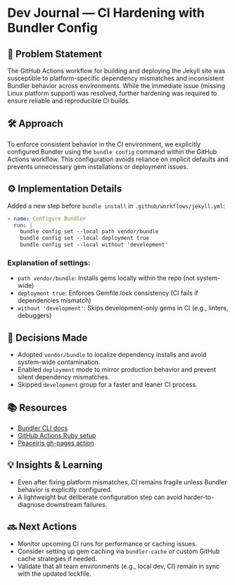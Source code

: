 # Dev Journal — CI Hardening with Bundler Config

## 🧩 Problem Statement

The GitHub Actions workflow for building and deploying the Jekyll site was susceptible to platform-specific dependency mismatches and inconsistent Bundler behavior across environments. While the immediate issue (missing Linux platform support) was resolved, further hardening was required to ensure reliable and reproducible CI builds.

## 🛠️ Approach

To enforce consistent behavior in the CI environment, we explicitly configured Bundler using the `bundle config` command within the GitHub Actions workflow. This configuration avoids reliance on implicit defaults and prevents unnecessary gem installations or deployment issues.

## ⚙️ Implementation Details

Added a new step before `bundle install` in `.github/workflows/jekyll.yml`:

```yaml
- name: Configure Bundler
  run: |
    bundle config set --local path vendor/bundle
    bundle config set --local deployment true
    bundle config set --local without 'development'
```

### Explanation of settings:
- `path vendor/bundle`: Installs gems locally within the repo (not system-wide)
- `deployment true`: Enforces Gemfile.lock consistency (CI fails if dependencies mismatch)
- `without 'development'`: Skips development-only gems in CI (e.g., linters, debuggers)

## 🧠 Decisions Made

- Adopted `vendor/bundle` to localize dependency installs and avoid system-wide contamination.
- Enabled `deployment` mode to mirror production behavior and prevent silent dependency mismatches.
- Skipped `development` group for a faster and leaner CI process.

## 📚 Resources

- [Bundler CLI docs](https://bundler.io/v2.3/man/bundle-config.1.html)
- [GitHub Actions Ruby setup](https://github.com/ruby/setup-ruby)
- [Peaceiris gh-pages action](https://github.com/peaceiris/actions-gh-pages)

## 💡 Insights & Learning

- Even after fixing platform mismatches, CI remains fragile unless Bundler behavior is explicitly configured.
- A lightweight but deliberate configuration step can avoid harder-to-diagnose downstream failures.

## 🔜 Next Actions

- Monitor upcoming CI runs for performance or caching issues.
- Consider setting up gem caching via `bundler-cache` or custom GitHub cache strategies if needed.
- Validate that all team environments (e.g., local dev, CI) remain in sync with the updated lockfile.
